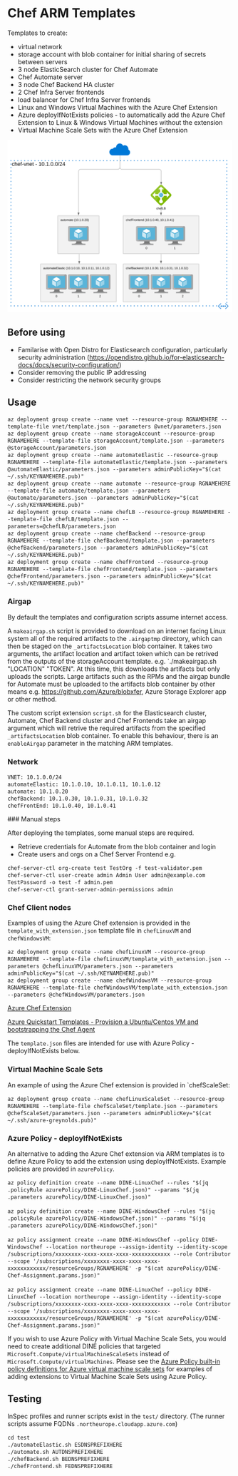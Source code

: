 # Chef ARM Templates

Templates to create:
* virtual network
* storage account with blob container for initial sharing of secrets between servers
* 3 node ElasticSearch cluster for Chef Automate
* Chef Automate server
* 3 node Chef Backend HA cluster
* 2 Chef Infra Server frontends
* load balancer for Chef Infra Server frontends
* Linux and Windows Virtual Machines with the Azure Chef Extension
* Azure deployIfNotExists policies - to automatically add the Azure Chef Extension to Linux & Windows Virtual Machines without the extension
* Virtual Machine Scale Sets with the Azure Chef Extension

![Overview](images/overview.svg)

## Before using

* Familarise with Open Distro for Elasticsearch configuration, particularly security administration (https://opendistro.github.io/for-elasticsearch-docs/docs/security-configuration/)
* Consider removing the public IP addressing
* Consider restricting the network security groups

## Usage

```
az deployment group create --name vnet --resource-group RGNAMEHERE --template-file vnet/template.json --parameters @vnet/parameters.json
az deployment group create --name storageAccount --resource-group RGNAMEHERE --template-file storageAccount/template.json --parameters @storageAccount/parameters.json
az deployment group create --name automateElastic --resource-group RGNAMEHERE --template-file automateElastic/template.json --parameters @automateElastic/parameters.json --parameters adminPublicKey="$(cat ~/.ssh/KEYNAMEHERE.pub)"
az deployment group create --name automate --resource-group RGNAMEHERE --template-file automate/template.json --parameters @automate/parameters.json --parameters adminPublicKey="$(cat ~/.ssh/KEYNAMEHERE.pub)"
az deployment group create --name chefLB --resource-group RGNAMEHERE --template-file chefLB/template.json --parameters=@chefLB/parameters.json
az deployment group create --name chefBackend --resource-group RGNAMEHERE --template-file chefBackend/template.json --parameters @chefBackend/parameters.json --parameters adminPublicKey="$(cat ~/.ssh/KEYNAMEHERE.pub)"
az deployment group create --name chefFrontend --resource-group RGNAMEHERE --template-file chefFrontend/template.json --parameters @chefFrontend/parameters.json --parameters adminPublicKey="$(cat ~/.ssh/KEYNAMEHERE.pub)"
```

### Airgap
By default the templates and configuration scripts assume internet access.

A `makeairgap.sh` script is provided to download on an internet facing Linux system all of the required artifacts to the `.airgaptmp` directory, which can then be staged on the `_artifactsLocation` blob container. It takes two arguments, the artifact location and artifact token which can be retrived from the outputs of the storageAccount template. e.g. `./makeairgap.sh "LOCATION" "TOKEN". At this time, this downloads the artifacts but only uploads the scripts. Large artifacts such as the RPMs and the airgap bundle for Automate must be uploaded to the artifacts blob container by other means e.g. https://github.com/Azure/blobxfer, Azure Storage Explorer app or other method.

The custom script extension `script.sh` for the Elasticsearch cluster, Automate, Chef Backend cluster and Chef Frontends take an airgap argument which will retrive the required artifacts from the specified `_artifactsLocation` blob container. To enable this behaviour, there is an `enableAirgap` parameter in the matching ARM templates.

### Network

```
VNET: 10.1.0.0/24
automateElastic: 10.1.0.10, 10.1.0.11, 10.1.0.12
automate: 10.1.0.20
chefBackend: 10.1.0.30, 10.1.0.31, 10.1.0.32
chefFrontEnd: 10.1.0.40, 10.1.0.41
```

### Manual steps

After deploying the templates, some manual steps are required.
* Retrieve credentials for Automate from the blob container and login
* Create users and orgs on a Chef Server Frontend e.g.
```
chef-server-ctl org-create test TestOrg -f test-validator.pem
chef-server-ctl user-create admin Admin User admin@example.com TestPassword -o test -f admin.pem
chef-server-ctl grant-server-admin-permissions admin
```

### Chef Client nodes

Examples of using the Azure Chef extension is provided in the `template_with_extension.json` template file in `chefLinuxVM` and `chefWindowsVM`:

```
az deployment group create --name chefLinuxVM --resource-group RGNAMEHERE --template-file chefLinuxVM/template_with_extension.json --parameters @chefLinuxVM/parameters.json --parameters adminPublicKey="$(cat ~/.ssh/KEYNAMEHERE.pub)"
az deployment group create --name chefWindowsVM --resource-group RGNAMEHERE --template-file chefWindowsVM/template_with_extension.json --parameters @chefWindowsVM/parameters.json
```

[Azure Chef Extension](https://github.com/chef-partners/azure-chef-extension)

[Azure Quickstart Templates - Provision a Ubuntu/Centos VM and bootstrapping the Chef Agent](https://github.com/Azure/azure-quickstart-templates/tree/master/chef-json-parameters-linux-vm)

The `template.json` files are intended for use with Azure Policy - deployIfNotExists below.

### Virtual Machine Scale Sets

An example of using the Azure Chef extension is provided in `chefScaleSet:

```
az deployment group create --name chefLinuxScaleSet --resource-group RGNAMEHERE --template-file chefScaleSet/template.json --parameters @chefScaleSet/parameters.json --parameters adminPublicKey="$(cat ~/.ssh/azure-greynolds.pub)"
```

### Azure Policy - deployIfNotExists

An alternative to adding the Azure Chef extension via ARM templates is to define Azure Policy to add the extension using deployIfNotExists. Example policies are provided in `azurePolicy`.

```
az policy definition create --name DINE-LinuxChef --rules "$(jq .policyRule azurePolicy/DINE-LinuxChef.json)" --params "$(jq .parameters azurePolicy/DINE-LinuxChef.json)"

az policy definition create --name DINE-WindowsChef --rules "$(jq .policyRule azurePolicy/DINE-WindowsChef.json)" --params "$(jq .parameters azurePolicy/DINE-WindowsChef.json)"

az policy assignment create --name DINE-WindowsChef --policy DINE-WindowsChef --location northeurope --assign-identity --identity-scope /subscriptions/xxxxxxxx-xxxx-xxxx-xxxx-xxxxxxxxxxxx --role Contributor --scope '/subscriptions/xxxxxxxx-xxxx-xxxx-xxxx-xxxxxxxxxxxx/resourceGroups/RGNAMEHERE' -p "$(cat azurePolicy/DINE-Chef-Assignment.params.json)"

az policy assignment create --name DINE-LinuxChef --policy DINE-LinuxChef --location northeurope --assign-identity --identity-scope /subscriptions/xxxxxxxx-xxxx-xxxx-xxxx-xxxxxxxxxxxx --role Contributor --scope '/subscriptions/xxxxxxxx-xxxx-xxxx-xxxx-xxxxxxxxxxxx/resourceGroups/RGNAMEHERE' -p "$(cat azurePolicy/DINE-Chef-Assignment.params.json)"
```

If you wish to use Azure Policy with Virtual Machine Scale Sets, you would need to create additional DINE policies that targeted `Microsoft.Compute/virtualMachineScaleSets` instead of `Microsoft.Compute/virtualMachines`. Please see the [Azure Policy built-in policy definitions for Azure virtual machine scale sets](https://docs.microsoft.com/en-us/azure/virtual-machine-scale-sets/policy-samples) for examples of adding extensions to Virtual Machine Scale Sets using Azure Policy.

## Testing

InSpec profiles and runner scripts exist in the `test/` directory. (The runner scripts assume FQDNs `.northeurope.cloudapp.azure.com`)

```
cd test
./automateElastic.sh ESDNSPREFIXHERE
./automate.sh AUTDNSPREFIXHERE
./chefBackend.sh BEDNSPREFIXHERE
./chefFrontend.sh FEDNSPREFIXHERE
```

